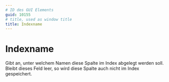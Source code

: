 ```yaml
---
# ID des GUI Elements
guid: 10155
# title, used as window title
title: Indexname
---
```


# Indexname

Gibt an, unter welchem Namen diese Spalte im Index abgelegt werden soll. Bleibt dieses Feld leer, so wird diese Spalte auch nicht im Index gespeichert.

